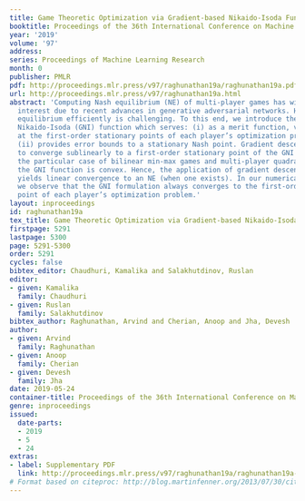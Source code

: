 ```yaml
---
title: Game Theoretic Optimization via Gradient-based Nikaido-Isoda Function
booktitle: Proceedings of the 36th International Conference on Machine Learning
year: '2019'
volume: '97'
address: 
series: Proceedings of Machine Learning Research
month: 0
publisher: PMLR
pdf: http://proceedings.mlr.press/v97/raghunathan19a/raghunathan19a.pdf
url: http://proceedings.mlr.press/v97/raghunathan19a.html
abstract: 'Computing Nash equilibrium (NE) of multi-player games has witnessed renewed
  interest due to recent advances in generative adversarial networks. However, computing
  equilibrium efficiently is challenging. To this end, we introduce the Gradient-based
  Nikaido-Isoda (GNI) function which serves: (i) as a merit function, vanishing only
  at the first-order stationary points of each player’s optimization problem, and
  (ii) provides error bounds to a stationary Nash point. Gradient descent is shown
  to converge sublinearly to a first-order stationary point of the GNI function. For
  the particular case of bilinear min-max games and multi-player quadratic games,
  the GNI function is convex. Hence, the application of gradient descent in this case
  yields linear convergence to an NE (when one exists). In our numerical experiments,
  we observe that the GNI formulation always converges to the first-order stationary
  point of each player’s optimization problem.'
layout: inproceedings
id: raghunathan19a
tex_title: Game Theoretic Optimization via Gradient-based Nikaido-Isoda Function
firstpage: 5291
lastpage: 5300
page: 5291-5300
order: 5291
cycles: false
bibtex_editor: Chaudhuri, Kamalika and Salakhutdinov, Ruslan
editor:
- given: Kamalika
  family: Chaudhuri
- given: Ruslan
  family: Salakhutdinov
bibtex_author: Raghunathan, Arvind and Cherian, Anoop and Jha, Devesh
author:
- given: Arvind
  family: Raghunathan
- given: Anoop
  family: Cherian
- given: Devesh
  family: Jha
date: 2019-05-24
container-title: Proceedings of the 36th International Conference on Machine Learning
genre: inproceedings
issued:
  date-parts:
  - 2019
  - 5
  - 24
extras:
- label: Supplementary PDF
  link: http://proceedings.mlr.press/v97/raghunathan19a/raghunathan19a-supp.pdf
# Format based on citeproc: http://blog.martinfenner.org/2013/07/30/citeproc-yaml-for-bibliographies/
---
```

